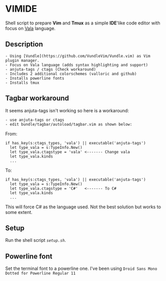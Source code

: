# VIMIDE
Shell script to prepare **Vim** and **Tmux** as a simple **IDE**'like code editor with focus on [Vala](http://wiki.gnome.org/Projects/Vala) language. 

## Description
	- Using [Vundle](https://github.com/VundleVim/Vundle.vim) as Vim plugin manager.
	- Focus on Vala language (adds syntax highlighting and support)
	- anjuta-tags / ctags (Check workaround)
	- Includes 2 additional colorschemes (valloric and github)
	- Installs powerline fonts
	- Installs tmux

## Tagbar workaround
It seems anjuta-tags isn't working so here is a workaround: 

	- use anjuta-tags or ctags
	- edit bundle/tagbar/autoload/tagbar.vim as shown below:

From:
```vim
if has_key(s:ctags_types, 'vala') || executable('anjuta-tags')
  let type_vala = s:TypeInfo.New()
  let type_vala.ctagstype = 'vala' <------- Change vala
  let type_vala.kinds    
  ...
```

To:
```vim
if has_key(s:ctags_types, 'vala') || executable('anjuta-tags')
  let type_vala = s:TypeInfo.New()
  let type_vala.ctagstype = 'C#'   <------- To C#
  let type_vala.kinds    
  ...
```

This will force C# as the language used. Not the best solution but works to some extent.

## Setup
Run the shell script *`setup.sh`*.

## Powerline font

Set the terminal font to a powerline one. I've been using `Droid Sans Mono Dotted for Powerline Regular 11`
